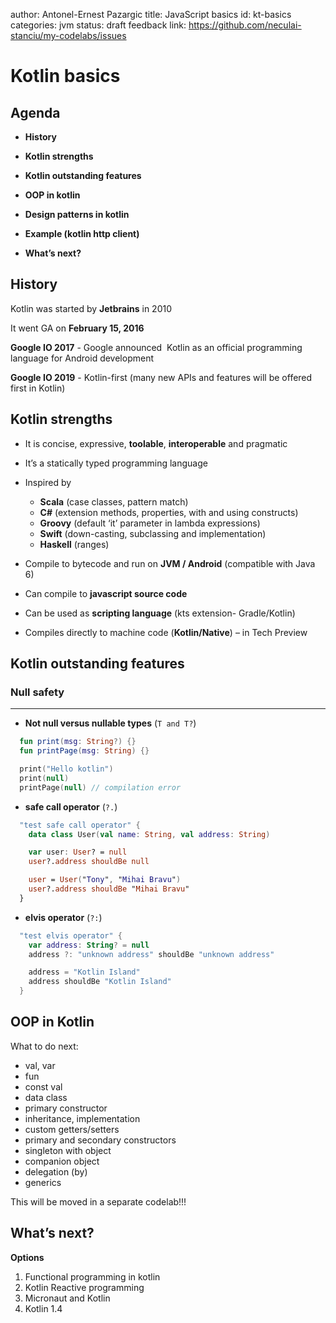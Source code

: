 author: Antonel-Ernest Pazargic
title: JavaScript basics
id: kt-basics
categories: jvm
status: draft
feedback link: https://github.com/neculai-stanciu/my-codelabs/issues

# Kotlin basics

## Agenda

* **History**

* **Kotlin strengths**

* **Kotlin outstanding features**

* **OOP in kotlin**

* **Design patterns in kotlin**

* **Example (kotlin http client)**

* **What’s next?**

## History

Kotlin was started by **Jetbrains** in 2010

It went GA on **February 15, 2016**

**Google IO 2017** - Google announced  Kotlin as an official programming language for Android development

**Google IO 2019** - Kotlin-first (many new APIs and features will be offered first in Kotlin)

## Kotlin strengths

* It is concise, expressive, **toolable**, **interoperable** and pragmatic

* It’s a statically typed programming language

* Inspired by
  * **Scala** (case classes, pattern match)
  * **C#** (extension methods, properties, with and using constructs)
  * **Groovy** (default ‘it’ parameter in lambda expressions)
  * **Swift** (down-casting, subclassing and implementation)
  * **Haskell** (ranges)

* Compile to bytecode and run on **JVM / Android** (compatible with Java 6)

* Can compile to **javascript source code**

* Can be used as **scripting language** (kts extension- Gradle/Kotlin)

* Compiles directly to machine code (**Kotlin/Native**) – in Tech Preview

## Kotlin outstanding features

### **Null safety**
---

* **Not null versus nullable types** (`T and T?`)

```kotlin
  fun print(msg: String?) {}
  fun printPage(msg: String) {}

  print("Hello kotlin")
  print(null)
  printPage(null) // compilation error
```

* **safe call operator** (`?.`)

```kotlin
  "test safe call operator" {
    data class User(val name: String, val address: String)

    var user: User? = null
    user?.address shouldBe null

    user = User("Tony", "Mihai Bravu")
    user?.address shouldBe "Mihai Bravu"
  }
```

* **elvis operator** (`?:`)

```kotlin
  "test elvis operator" {
    var address: String? = null
    address ?: "unknown address" shouldBe "unknown address"

    address = "Kotlin Island"
    address shouldBe "Kotlin Island"
  }
```

## OOP in Kotlin

  What to do next:
  - val, var
  - fun
  - const val
  - data class
  - primary constructor
  - inheritance, implementation
  - custom getters/setters
  - primary and secondary constructors
  - singleton with object
  - companion object
  - delegation (by)
  - generics

This will be moved in a separate codelab!!!

## What’s next?

**Options**

  1. Functional programming in kotlin
  2. Kotlin Reactive programming
  3. Micronaut and Kotlin
  4. Kotlin 1.4
